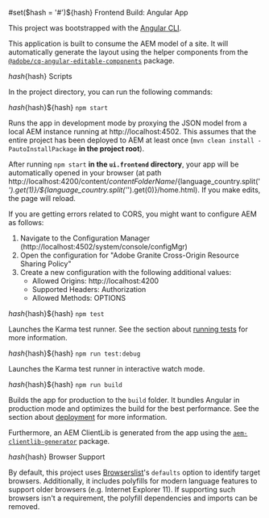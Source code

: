 #set($hash = '#')${hash} Frontend Build: Angular App

This project was bootstrapped with the [Angular CLI](https://github.com/angular/angular-cli).

This application is built to consume the AEM model of a site. It will automatically generate the layout using the helper components from the [`@adobe/cq-angular-editable-components`](https://www.npmjs.com/package/@adobe/cq-angular-editable-components) package.

${hash}${hash} Scripts

In the project directory, you can run the following commands:

${hash}${hash}${hash} `npm start`

Runs the app in development mode by proxying the JSON model from a local AEM instance running at http://localhost:4502. This assumes that the entire project has been deployed to AEM at least once (`mvn clean install -PautoInstallPackage` **in the project root**).

After running `npm start` **in the `ui.frontend` directory**, your app will be automatically opened in your browser (at path http://localhost:4200/content/${contentFolderName}/${language_country.split('_').get(1)}/${language_country.split('_').get(0)}/home.html). If you make edits, the page will reload.

If you are getting errors related to CORS, you might want to configure AEM as follows:

1. Navigate to the Configuration Manager (http://localhost:4502/system/console/configMgr)
2. Open the configuration for "Adobe Granite Cross-Origin Resource Sharing Policy"
3. Create a new configuration with the following additional values:
   - Allowed Origins: http://localhost:4200
   - Supported Headers: Authorization
   - Allowed Methods: OPTIONS

${hash}${hash}${hash} `npm test`

Launches the Karma test runner. See the section about [running tests](https://angular.io/guide/testing) for more information.

${hash}${hash}${hash} `npm run test:debug`

Launches the Karma test runner in interactive watch mode.

${hash}${hash}${hash} `npm run build`

Builds the app for production to the `build` folder. It bundles Angular in production mode and optimizes the build for the best performance. See the section about [deployment](https://angular.io/guide/deployment) for more information.

Furthermore, an AEM ClientLib is generated from the app using the [`aem-clientlib-generator`](https://github.com/wcm-io-frontend/aem-clientlib-generator) package.

${hash}${hash} Browser Support

By default, this project uses [Browserslist](https://github.com/browserslist/browserslist)'s `defaults` option to identify target browsers. Additionally, it includes polyfills for modern language features to support older browsers (e.g. Internet Explorer 11). If supporting such browsers isn't a requirement, the polyfill dependencies and imports can be removed.
